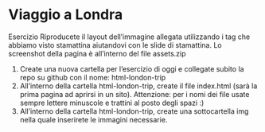 Viaggio a Londra
===
Esercizio
Riproducete il layout dell’immagine allegata utilizzando i tag che abbiamo visto stamattina aiutandovi con le slide di stamattina.
Lo screenshot della pagina è all’interno del file assets.zip
1. Create una nuova cartella per l’esercizio di oggi e collegate subito la repo su github con il nome: html-london-trip
2. All’interno della cartella html-london-trip, create il file index.html (sarà la prima pagina ad aprirsi in un sito).
Attenzione: per i nomi dei file usate sempre lettere minuscole e trattini al posto degli spazi :)
3. All’interno della cartella html-london-trip, create una sottocartella img nella quale inserirete le immagini necessarie.
